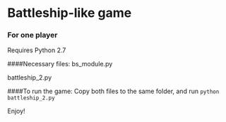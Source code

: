 # Battleship-like game
### For one player
Requires Python 2.7

####Necessary files:
bs_module.py

battleship_2.py

####To run the game:
Copy both files to the same folder, and run `python battleship_2.py`

Enjoy!
